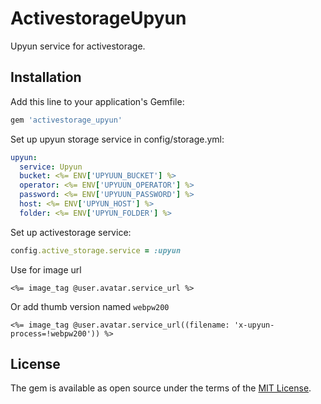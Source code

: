 # ActivestorageUpyun
Upyun service for activestorage.

## Installation
Add this line to your application's Gemfile:

```ruby
gem 'activestorage_upyun'
```

Set up upyun storage service in config/storage.yml:

```yml
upyun:
  service: Upyun
  bucket: <%= ENV['UPYUUN_BUCKET'] %>
  operator: <%= ENV['UPYUUN_OPERATOR'] %>
  password: <%= ENV['UPYUUN_PASSWORD'] %>
  host: <%= ENV['UPYUN_HOST'] %>
  folder: <%= ENV['UPYUN_FOLDER'] %>
```

Set up activestorage service:

```ruby
config.active_storage.service = :upyun
```

Use for image url

```erb
<%= image_tag @user.avatar.service_url %>
```

Or add thumb version named `webpw200`

```erb
<%= image_tag @user.avatar.service_url((filename: 'x-upyun-process=!webpw200')) %>
```

## License
The gem is available as open source under the terms of the [MIT License](https://opensource.org/licenses/MIT).

